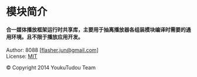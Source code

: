 # 模块简介
#### 合一媒体播放框架运行时共享库，主要用于抽离播放器各组装模块编译时需要的通用环境。且不限于播放应用开发。

Author: 8088 [flasher.jun@gmail.com]  
License: [MIT](http://opensource.org/licenses/MIT) 

&copy; Copyright 2014 YoukuTudou Team